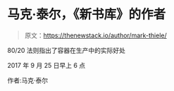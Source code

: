 # 马克·泰尔，《新书库》的作者

> 原文：<https://thenewstack.io/author/mark-thiele/>

80/20 法则指出了容器在生产中的实际好处

2017 年 9 月 25 日早上 6 点

作者:马克·泰尔